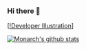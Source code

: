 ### Hi there 👋

[[!Developer Illustration](https://cdn.dribbble.com/users/970021/screenshots/4644255/job-banners.png)]

[![Monarch's github stats](https://github-readme-stats.vercel.app/api?username=ingeniousambivert)](https://github.com/anuraghazra/github-readme-stats)


<!--
**ingeniousambivert/ingeniousambivert** is a ✨ _special_ ✨ repository because its `README.md` (this file) appears on your GitHub profile.

Here are some ideas to get you started:

- 🔭 I’m currently working on ...
- 🌱 I’m currently learning ...
- 👯 I’m looking to collaborate on ...
- 🤔 I’m looking for help with ...
- 💬 Ask me about ...
- 📫 How to reach me: ...
- 😄 Pronouns: ...
- ⚡ Fun fact: ...
-->
